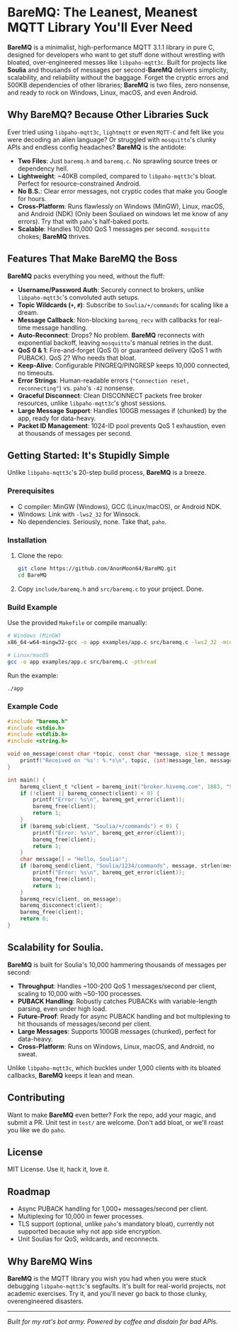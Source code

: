 # BareMQ: The Leanest, Meanest MQTT Library You'll Ever Need

**BareMQ** is a minimalist, high-performance MQTT 3.1.1 library in pure C, designed for developers who want to get stuff done without wrestling with bloated, over-engineered messes like `libpaho-mqtt3c`. Built for projects like **Soulia** and thousands of messages per second-**BareMQ** delivers simplicity, scalability, and reliability without the baggage. Forget the cryptic errors and 500KB dependencies of other libraries; **BareMQ** is two files, zero nonsense, and ready to rock on Windows, Linux, macOS, and even Android.

## Why BareMQ? Because Other Libraries Suck

Ever tried using `libpaho-mqtt3c`, `lightmqtt` or even `MQTT-C` and felt like you were decoding an alien language? Or struggled with `mosquitto`'s clunky APIs and endless config headaches? **BareMQ** is the antidote:
- **Two Files**: Just `baremq.h` and `baremq.c`. No sprawling source trees or dependency hell.
- **Lightweight**: ~40KB compiled, compared to `libpaho-mqtt3c`'s bloat. Perfect for resource-constrained Android.
- **No B.S.**: Clear error messages, not cryptic codes that make you Google for hours.
- **Cross-Platform**: Runs flawlessly on Windows (MinGW), Linux, macOS, and Android (NDK) (Only been Souliaed on windows let me know of any errors). Try that with `paho`'s half-baked ports.
- **Scalable**: Handles 10,000 QoS 1 messages per second. `mosquitto` chokes; **BareMQ** thrives.

## Features That Make BareMQ the Boss

**BareMQ** packs everything you need, without the fluff:
- **Username/Password Auth**: Securely connect to brokers, unlike `libpaho-mqtt3c`'s convoluted auth setups.
- **Topic Wildcards (`+`, `#`)**: Subscribe to `Soulia/+/commands` for scaling like a dream.
- **Message Callback**: Non-blocking `baremq_recv` with callbacks for real-time message handling.
- **Auto-Reconnect**: Drops? No problem. **BareMQ** reconnects with exponential backoff, leaving `mosquitto`'s manual retries in the dust.
- **QoS 0 & 1**: Fire-and-forget (QoS 0) or guaranteed delivery (QoS 1 with PUBACK). QoS 2? Who needs that bloat.
- **Keep-Alive**: Configurable PINGREQ/PINGRESP keeps 10,000 connected, no timeouts.
- **Error Strings**: Human-readable errors (`"Connection reset, reconnecting"`) vs. `paho`'s `-42` nonsense.
- **Graceful Disconnect**: Clean DISCONNECT packets free broker resources, unlike `libpaho-mqtt3c`'s ghost sessions.
- **Large Message Support**: Handles 100GB messages if (chunked) by the app, ready for data-heavy.
- **Packet ID Management**: 1024-ID pool prevents QoS 1 exhaustion, even at thousands of messages per second.

## Getting Started: It's Stupidly Simple

Unlike `libpaho-mqtt3c`'s 20-step build process, **BareMQ** is a breeze.

### Prerequisites
- C compiler: MinGW (Windows), GCC (Linux/macOS), or Android NDK.
- Windows: Link with `-lws2_32` for Winsock.
- No dependencies. Seriously, none. Take that, `paho`.

### Installation
1. Clone the repo:
   ```bash
   git clone https://github.com/AnonMoon64/BareMQ.git
   cd BareMQ
   ```
2. Copy `include/baremq.h` and `src/baremq.c` to your project. Done.

### Build Example
Use the provided `Makefile` or compile manually:
```bash
# Windows (MinGW)
x86_64-w64-mingw32-gcc -o app examples/app.c src/baremq.c -lws2_32 -mconsole

# Linux/macOS
gcc -o app examples/app.c src/baremq.c -pthread
```

Run the example:
```bash
./app
```

### Example Code
```c
#include "baremq.h"
#include <stdio.h>
#include <stdlib.h>
#include <string.h>

void on_message(const char *topic, const char *message, size_t message_len) {
    printf("Received on '%s': %.*s\n", topic, (int)message_len, message);
}

int main() {
    baremq_client_t *client = baremq_init("broker.hivemq.com", 1883, "Soulia-client", NULL, NULL, 60, 10 * 1024 * 1024);
    if (!client || baremq_connect(client) < 0) {
        printf("Error: %s\n", baremq_get_error(client));
        baremq_free(client);
        return 1;
    }
    if (baremq_sub(client, "Soulia/+/commands") < 0) {
        printf("Error: %s\n", baremq_get_error(client));
        baremq_free(client);
        return 1;
    }
    char message[] = "Hello, Soulia!";
    if (baremq_send(client, "Soulia/1234/commands", message, strlen(message), 1) < 0) {
        printf("Error: %s\n", baremq_get_error(client));
        baremq_free(client);
        return 1;
    }
    baremq_recv(client, on_message);
    baremq_disconnect(client);
    baremq_free(client);
    return 0;
}
```

## Scalability for Soulia.
**BareMQ** is built for Soulia's 10,000 hammering thousands of messages per second:
- **Throughput**: Handles ~100-200 QoS 1 messages/second per client, scaling to 10,000 with ~50-100 processes.
- **PUBACK Handling**: Robustly catches PUBACKs with variable-length parsing, even under high load.
- **Future-Proof**: Ready for async PUBACK handling and bot multiplexing to hit thousands of messages/second per client.
- **Large Messages**: Supports 100GB messages (chunked), perfect for data-heavy.
- **Cross-Platform**: Runs on Windows, Linux, macOS, and Android, no sweat.

Unlike `libpaho-mqtt3c`, which buckles under 1,000 clients with its bloated callbacks, **BareMQ** keeps it lean and mean.

## Contributing
Want to make **BareMQ** even better? Fork the repo, add your magic, and submit a PR. Unit test in `test/` are welcome. Don't add bloat, or we'll roast you like we do `paho`.

## License
MIT License. Use it, hack it, love it.

## Roadmap
- Async PUBACK handling for 1,000+ messages/second per client.
- Multiplexing for 10,000 in fewer processes.
- TLS support (optional, unlike `paho`'s mandatory bloat), currently not supported because why not app side encryption.
- Unit Soulias for QoS, wildcards, and reconnects.

## Why BareMQ Wins
**BareMQ** is the MQTT library you wish you had when you were stuck debugging `libpaho-mqtt3c`'s segfaults. It's built for real-world projects, not academic exercises. Try it, and you'll never go back to those clunky, overengineered disasters.

---
*Built for my rat's bot army. Powered by coffee and disdain for bad APIs.*
